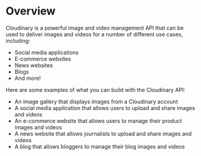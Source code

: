 # Overview

Cloudinary is a powerful image and video management API that can be used to deliver images and videos for a number of different use cases, including:

- Social media applications
- E-commerce websites
- News websites
- Blogs
- And more!

Here are some examples of what you can build with the Cloudinary API:

- An image gallery that displays images from a Cloudinary account
- A social media application that allows users to upload and share images and videos
- An e-commerce website that allows users to manage their product images and videos
- A news website that allows journalists to upload and share images and videos
- A blog that allows bloggers to manage their blog images and videos

